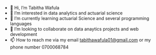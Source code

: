 - 👋 Hi, I’m Tabitha Wafula
- 👀 I’m interested in data analytics and actuarial science
- 🌱 I’m currently learning actuarial Science and several programming languages
- 💞️ I’m looking to collaborate on data anaytics projects and web development
- 📫 How to reach me via my email tabithawafula01@gmail.com or my phone number 0700068784

<!---
tabitha-analyst/tabitha-analyst is a ✨ special ✨ repository because its `README.md` (this file) appears on your GitHub profile.
You can click the Preview link to take a look at your changes.
--->
